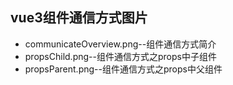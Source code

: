 ## vue3组件通信方式图片
- communicateOverview.png--组件通信方式简介
- propsChild.png--组件通信方式之props中子组件
- propsParent.png--组件通信方式之props中父组件
